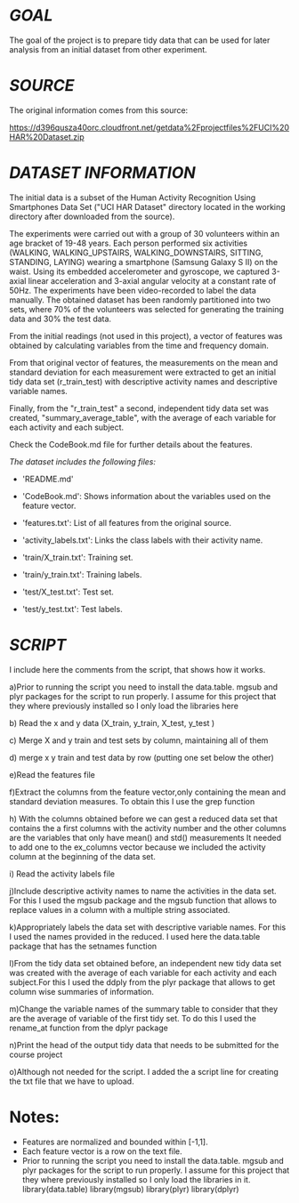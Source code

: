 *GOAL*
======
The goal of the project is to prepare tidy data that can be used for later analysis from an initial dataset from other experiment.

*SOURCE*
=========

The original information comes from this source:

https://d396qusza40orc.cloudfront.net/getdata%2Fprojectfiles%2FUCI%20HAR%20Dataset.zip

*DATASET INFORMATION*
=====================

The initial data is a subset of the Human Activity Recognition Using Smartphones Data Set ("UCI HAR Dataset" directory located in the working directory after downloaded from the source).

The experiments were carried out with a group of 30 volunteers within an age bracket of 19-48 years. Each person performed six activities (WALKING, WALKING_UPSTAIRS, WALKING_DOWNSTAIRS, SITTING, STANDING, LAYING) wearing a smartphone (Samsung Galaxy S II) on the waist. Using its embedded accelerometer and gyroscope, we captured 3-axial linear acceleration and 3-axial angular velocity at a constant rate of 50Hz. The experiments have been video-recorded to label the data manually. The obtained dataset has been randomly partitioned into two sets, where 70% of the volunteers was selected for generating the training data and 30% the test data.

From the initial readings (not used in this project), a vector of features was obtained by calculating variables from the time and frequency domain.

From that original vector of features, the measurements on the mean and standard deviation for each measurement were extracted to get an initial tidy data set (r_train_test) with descriptive activity names and descriptive variable names.

Finally, from the "r_train_test" a second, independent tidy data set was created, "summary_average_table", with the average of each variable for each activity and each subject.


Check the CodeBook.md file for further details about the features.


*The dataset includes the following files:*


- 'README.md'

- 'CodeBook.md': Shows information about the variables used on the feature vector.

- 'features.txt': List of all features from the original source.

- 'activity_labels.txt': Links the class labels with their activity name.

- 'train/X_train.txt': Training set.

- 'train/y_train.txt': Training labels.

- 'test/X_test.txt': Test set.

- 'test/y_test.txt': Test labels.


*SCRIPT*
========

I include here the comments from the script, that shows how it works.

a)Prior to running the script you need to install the data.table. mgsub and plyr
packages for the script to run properly. I assume for this project that they
where previously installed so I only load the libraries here

b) Read the x and y data (X_train, y_train, X_test, y_test  )

c) Merge X and y train and test sets by column, maintaining all of them
  
d) merge x y train and test data by row (putting one set below the other)

e)Read the features file

f)Extract the columns from the feature vector,only containing the mean and 
standard deviation measures. To obtain this I use the grep function

h) With the columns obtained before we can gest a reduced data set that contains
the a first columns with the activity number and the other columns are the
variables that only have mean() and std() measurements
It needed to add one to the ex_columns vector because we included the activity
column at the beginning of the data set.

i) Read the activity labels file
  
j)Include descriptive activity names to name the activities in the data set.
For this I used the mgsub package and the mgsub function that allows to replace 
values in a column with a multiple string associated.

k)Appropriately labels the data set with descriptive variable names. For this
I used the names provided in the reduced. I used here the data.table package
that has the setnames function

l)From the tidy data set obtained before, an independent new
tidy data set was created with the average of each variable for each activity 
and each subject.For this I used the ddply from the plyr package that allows to get column wise 
summaries of information.

m)Change the variable names of the summary table to consider that they are the 
average of variable of the first tidy set. To do this I used the rename_at 
function from the dplyr package

n)Print the head of the output tidy data that needs to be submitted for the course project
  
o)Although not needed for the script. I added the a script line for creating the
txt file that we have to upload.





Notes: 
======
- Features are normalized and bounded within [-1,1].
- Each feature vector is a row on the text file.
- Prior to running the script you need to install the data.table. mgsub and plyr
packages for the script to run properly. I assume for this project that they
where previously installed so I only load the libraries in it.
library(data.table)
library(mgsub)
library(plyr)
library(dplyr)